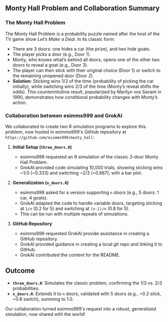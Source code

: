 ## Monty Hall Problem and Collaboration Summary

### The Monty Hall Problem
The Monty Hall Problem is a probability puzzle named after the host of the TV game show *Let’s Make a Deal*. In its classic form:

- There are 3 doors: one hides a car (the prize), and two hide goats.
- The player picks a door (e.g., Door 1).
- Monty, who knows what’s behind all doors, opens one of the other two doors to reveal a goat (e.g., Door 3).
- The player can then stick with their original choice (Door 1) or switch to the remaining unopened door (Door 2).
- **Solution**: Sticking wins 1/3 of the time (probability of picking the car initially), while switching wins 2/3 of the time (Monty’s reveal shifts the odds). This counterintuitive result, popularized by Marilyn vos Savant in 1990, demonstrates how conditional probability changes with Monty’s action.

### Collaboration between esimms999 and GrokAI
We collaborated to create two R simulation programs to explore this problem, now hosted in esimms999's GitHub repository at `https://github.com/esimms999/monty_hall`:

1. **Initial Setup (`three_doors.R`)**
   - esimms999 requested an R simulation of the classic 3-door Monty Hall Problem.
   - GrokAI provided code simulating 10,000 trials, showing sticking wins ~1/3 (~0.333) and switching ~2/3 (~0.667), with a bar plot.

2. **Generalization (`n_doors.R`)**
   - esimms999 asked for a version supporting `n` doors (e.g., 5 doors: 1 car, 4 goats).
   - GrokAI adapted the code to handle variable doors, targeting sticking at `1/n` (0.2 for 5) and switching at `(n-1)/n` (0.8 for 5).
   - This can be run with multiple repeats of simulations.

2. **GitHub Repository**
   - esimms999 requested GrokAI provide assistance in creating a GitHub repository.
   - GrokAI provided guidance in creating a local git repo and linking it to GitHub.
   - GrokAI contributed the content for the README.
   
## Outcome
- **`three_doors.R`**: Simulates the classic problem, confirming the 1/3 vs. 2/3 probabilities.
- **`n_doors.R`**: Extends it to `n` doors, validated with 5 doors (e.g., ~0.2 stick, ~0.8 switch), summing to 1.0.

Our collaboration turned esimms999's request into a robust, generalized simulation, now shared with the world!
